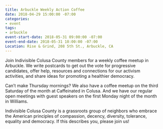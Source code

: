 ```yaml
---
title: Arbuckle Weekly Action Coffee
date: 2018-04-29 15:00:00 -07:00
categories:
- event
tags:
- arbuckle
event-start-date: 2018-05-31 09:00:00 -07:00
event-end-date: 2018-05-31 10:00:00 -07:00
Location: Rise & Grind, 208 5th St., Arbuckle, CA
---
```


Join Indivisible Colusa County members for a weekly coffee meetup in Arbuckle. We write postcards to get out the vote for progressive candidates, offer help, resources and connections for our activism activities, and share ideas for promoting a healthier democracy.

Can’t make Thursday mornings? We also have a coffee meetup on the third Saturday of the month at Caffeinated in Colusa. And we have our regular open meetings with guest speakers on the first Monday night of the month in Williams.

Indivisible Colusa County is a grassroots group of neighbors who embrace the American principles of compassion, decency, diversity, tolerance, equality and democracy. If this describes you, please join us!